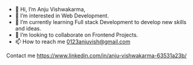 - 👋 Hi, I’m Anju Vishwakarma,
- 👀 I’m interested in Web Development.
- 🌱 I’m currently learning Full stack Development to develop new skills and ideas. 
- 💞️ I’m looking to collaborate on Frontend Projects. 
- 📫 How to reach me 0123anjuvish@gmail.com

<!---
0123anjuvish/0123anjuvish is a ✨ special ✨ repository because its `README.md` (this file) appears on your GitHub profile.
You can click the Preview link to take a look at your changes.
--->
Contact me https://www.linkedin.com/in/anju-vishwakarma-63531a23b/
